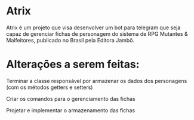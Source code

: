 # Atrix
Atrix é um projeto que visa desenvolver um bot para telegram que seja capaz de gerenciar fichas de personagem do sistema de RPG Mutantes & Malfeitores, publicado no Brasil pela Editora Jambô.

# Alterações a serem feitas:
Terminar a classe responsável por armazenar os dados dos personagens (com os métodos getters e setters)

Criar os comandos para o gerenciamento das fichas

Projetar e implementar o armazenamento das fichas
